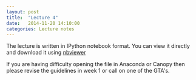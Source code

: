 ```yaml
---
layout: post
title:  "Lecture 4"
date:   2014-11-20 14:10:00
categories: Lecture notes
---
```


The lecture is written in IPython notebook format. You can view it directly
and download it using
[nbviewer](http://nbviewer.ipython.org/url/raw.githubusercontent.com/ggorman/Introduction-to-programming-for-geoscientists/master/notebook/Lecture-4-Introduction-to-programming-for-geoscientists.ipynb)

If you are having difficulty opening the file in Anaconda or Canopy then please
revise the guidelines in week 1 or call on one of the GTA's.

